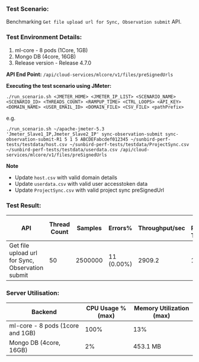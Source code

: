 ### Test Scenario:
Benchmarking `Get file upload url for Sync, Observation submit` API.

### Test Environment Details:
1. ml-core - 8 pods (1Core, 1GB) 
2. Mongo DB (4core, 16GB)
3. Release version - Release 4.7.0

**API End Point:** `/api/cloud-services/mlcore/v1/files/preSignedUrls`

**Executing the test scenario using JMeter:**

```./run_scenario.sh <JMETER_HOME> <JMETER_IP_LIST> <SCENARIO_NAME> <SCENARIO_ID> <THREADS_COUNT> <RAMPUP_TIME> <CTRL_LOOPS> <API_KEY> <DOMAIN_NAME> <USER_EMAIL_ID> <DOMAIN_FILE> <CSV_FILE> <pathPrefix> ```

e.g.

```./run_scenario.sh ~/apache-jmeter-5.3 'Jmeter_Slave1_IP,Jmeter_Slave2_IP' sync-observation-submit sync-observation-submit-R1 5 1 5 ABCDEFabcdef012345 ~/sunbird-perf-tests/testdata/host.csv ~/sunbird-perf-tests/testdata/ProjectSync.csv ~/sunbird-perf-tests/testdata/userdata.csv /api/cloud-services/mlcore/v1/files/preSignedUrls```

**Note**
- Update `host.csv` with valid domain details
- Update `userdata.csv` with valid user accesstoken data
- Update `ProjectSync.csv` with valid project sync preSignedUrl


### Test Result:
| API           | Thread Count  | Samples  | Errors%   | Throughput/sec  |Avg Resp Time  |   95th pct  |  99th pct   |
| ------------- | ------------- | -------- | --------- | --------------- |---------------|-------------|-------------|
| Get file upload url for Sync, Observation submit  | 50       |  2500000  |  11 (0.00%) | 2909.2       |    16    |   7   |	33.99|


### Server Utilisation:
| Backend          | CPU Usage %(max) | Memory Utilization (max) |
| ------------- | ------------- |------------- |
|ml-core - 8 pods (1core and 1GB)|100%|13%|
|Mongo DB (4core, 16GB)| 2%|453.1 MB |

